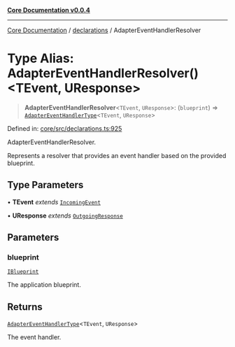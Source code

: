 [**Core Documentation v0.0.4**](../../README.md)

***

[Core Documentation](../../modules.md) / [declarations](../README.md) / AdapterEventHandlerResolver

# Type Alias: AdapterEventHandlerResolver()\<TEvent, UResponse\>

> **AdapterEventHandlerResolver**\<`TEvent`, `UResponse`\>: (`blueprint`) => [`AdapterEventHandlerType`](AdapterEventHandlerType.md)\<`TEvent`, `UResponse`\>

Defined in: [core/src/declarations.ts:925](https://github.com/stonemjs/core/blob/e4675fc5d1a8e120fdb4d54e226a2496fdda3681/src/declarations.ts#L925)

AdapterEventHandlerResolver.

Represents a resolver that provides an event handler based on the provided blueprint.

## Type Parameters

• **TEvent** *extends* [`IncomingEvent`](../../events/IncomingEvent/classes/IncomingEvent.md)

• **UResponse** *extends* [`OutgoingResponse`](../../events/OutgoingResponse/classes/OutgoingResponse.md)

## Parameters

### blueprint

[`IBlueprint`](IBlueprint.md)

The application blueprint.

## Returns

[`AdapterEventHandlerType`](AdapterEventHandlerType.md)\<`TEvent`, `UResponse`\>

The event handler.
